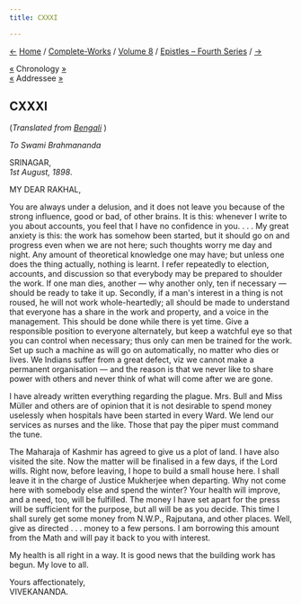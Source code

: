 ```yaml
---
title: CXXXI

---
```

<div>

[←](130_rakhal.htm) [Home](../../../index.htm) /
[Complete-Works](../../complete_works.htm) / [Volume
8](../volume_8_contents.htm) / [Epistles – Fourth
Series](epistles_fourth_series_contents.htm) / [→](132_mary.htm)

  

[«](../../volume_9/letters_fifth_series/124_miss_macleod_mrs_bull.htm)
Chronology
[»](../../volume_9/letters_fifth_series/126_your_highness.htm)  
[«](130_rakhal.htm) Addressee
[»](../../volume_9/letters_fifth_series/133_raja.htm)

## CXXXI

(*Translated from [Bengali](b8408e8131.pdf)* )

*To Swami Brahmananda*

SRINAGAR,  
*1st August, 1898*.

MY DEAR RAKHAL,

You are always under a delusion, and it does not leave you because of
the strong influence, good or bad, of other brains. It is this: whenever
I write to you about accounts, you feel that I have no confidence in
you. . . . My great anxiety is this: the work has somehow been started,
but it should go on and progress even when we are not here; such
thoughts worry me day and night. Any amount of theoretical knowledge one
may have; but unless one does the thing actually, nothing is learnt. I
refer repeatedly to election, accounts, and discussion so that everybody
may be prepared to shoulder the work. If one man dies, another — why
another only, ten if necessary — should be ready to take it up.
Secondly, if a man's interest in a thing is not roused, he will not work
whole-heartedly; all should be made to understand that everyone has a
share in the work and property, and a voice in the management. This
should be done while there is yet time. Give a responsible position to
everyone alternately, but keep a watchful eye so that you can control
when necessary; thus only can men be trained for the work. Set up such a
machine as will go on automatically, no matter who dies or lives. We
Indians suffer from a great defect, viz we cannot make a permanent
organisation — and the reason is that we never like to share power with
others and never think of what will come after we are gone.

I have already written everything regarding the plague. Mrs. Bull and
Miss Müller and others are of opinion that it is not desirable to spend
money uselessly when hospitals have been started in every Ward. We lend
our services as nurses and the like. Those that pay the piper must
command the tune.

The Maharaja of Kashmir has agreed to give us a plot of land. I have
also visited the site. Now the matter will be finalised in a few days,
if the Lord wills. Right now, before leaving, I hope to build a small
house here. I shall leave it in the charge of Justice Mukherjee when
departing. Why not come here with somebody else and spend the winter?
Your health will improve, and a need, too, will be fulfilled. The money
I have set apart for the press will be sufficient for the purpose, but
all will be as you decide. This time I shall surely get some money from
N.W.P., Rajputana, and other places. Well, give as directed . . . money
to a few persons. I am borrowing this amount from the Math and will pay
it back to you with interest.

My health is all right in a way. It is good news that the building work
has begun. My love to all.

Yours affectionately,  
VIVEKANANDA.

</div>
